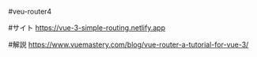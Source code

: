 #veu-router4

#サイト
https://vue-3-simple-routing.netlify.app

#解説
https://www.vuemastery.com/blog/vue-router-a-tutorial-for-vue-3/
